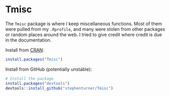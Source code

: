 # Tmisc

The `Tmisc` package is where I keep miscellaneous functions. Most of them were pulled from my `.Rprofile`, and many were stolen from other packages or random places around the web. I tried to give credit where credit is due in the documentation.

Install from [CRAN](https://cran.r-project.org/web/packages/Tmisc/index.html):

```r
install.packages("Tmisc")
```

Install from GitHub (potentially unstable):

```r
# Install the package
install.packages("devtools")
devtools::install_github("stephenturner/Tmisc")
```
